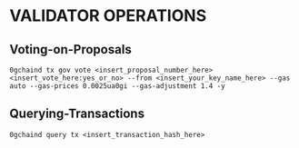 # VALIDATOR OPERATIONS
## Voting-on-Proposals
  ```
  0gchaind tx gov vote <insert_proposal_number_here> <insert_vote_here:yes_or_no> --from <insert_your_key_name_here> --gas auto --gas-prices 0.0025ua0gi --gas-adjustment 1.4 -y
  ```
## Querying-Transactions
  ```
  0gchaind query tx <insert_transaction_hash_here>
  ```
